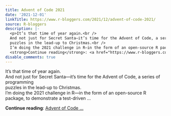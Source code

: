 ```yaml
---
title: Advent of Code 2021
date: '2021-12-01'
linkTitle: https://www.r-bloggers.com/2021/12/advent-of-code-2021/
source: R-bloggers
description: |-
  <p>It’s that time of year again.<br />
  And not just for Secret Santa—it’s time for the Advent of Code, a series of programming<br />
  puzzles in the lead-up to Christmas.<br />
  I’m doing the 2021 challenge in R—in the form of an open-source R package, to demonstrate a test-driven ...</p>
  <strong>Continue reading</strong>: <a href="https://www.r-bloggers.com/2021/12/advent-of-code-2021/">Advent of Code ...
disable_comments: true
---
```

<p>It’s that time of year again.<br />
And not just for Secret Santa—it’s time for the Advent of Code, a series of programming<br />
puzzles in the lead-up to Christmas.<br />
I’m doing the 2021 challenge in R—in the form of an open-source R package, to demonstrate a test-driven ...</p>
<strong>Continue reading</strong>: <a href="https://www.r-bloggers.com/2021/12/advent-of-code-2021/">Advent of Code ...